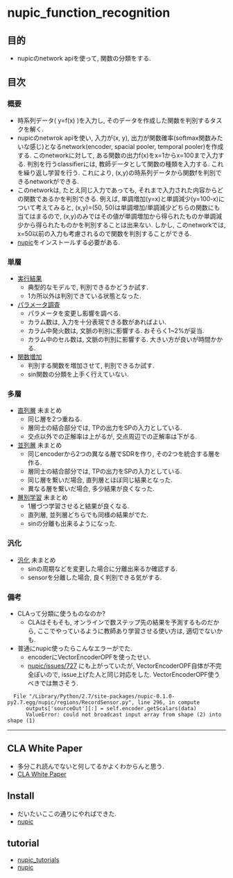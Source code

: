 nupic_function_recognition
====

## 目的
+ nupicのnetwork apiを使って, 関数の分類をする.

## 目次
### 概要
+ 時系列データ( y=f(x) )を入力し, そのデータを作成した関数を判別するタスクを解く.
+ nupicのnetwrok apiを使い, 入力が(x, y), 出力が関数確率(softmax関数みたいな感じ)となるnetwork(encoder, spacial pooler, temporal pooler)を作成する. このnetworkに対して, ある関数の出力f(x)をx=1からx=100まで入力する. 判別を行うclassifierには, 教師データとして関数の種類を入力する. これを繰り返し学習を行う. これにより, (x,y)の時系列データから関数fを判別できるnetworkができる.
+ このnetworkは, たとえ同じ入力であっても, それまで入力された内容からどの関数であるかを判別できる. 例えば, 単調増加(y=x)と単調減少(y=100-x)について考えてみると, (x,y)=(50, 50)は単調増加/単調減少どちらの関数にも当てはまるので, (x,y)のみではその値が単調増加から得られたものか単調減少から得られたものかを判別することは出来ない. しかし, このnetworkでは, x=50以前の入力も考慮されるので関数を判別することができる.
+ [nupic](https://github.com/numenta/nupic)をインストールする必要がある.

### 単層
+ [実行結果](docs/single.md) 
  + 典型的なモデルで, 判別できるかどうか試す.
  + 1カ所以外は判別できている状態となった.
+ [パラメータ調査](docs/parameter.md)
  + パラメータを変更し影響を調べる.
  + カラム数は, 入力を十分表現できる数があればよい.
  + カラム中発火数は, 文脈の判別に影響する. おそらく1~2%が妥当.
  + カラム中のセル数は, 文脈の判別に影響する. 大きい方が良いが時間かかる.
+ [関数増加](docs/add_function.md)
  + 判別する関数を増加させて, 判別できるか試す.
  + sin関数の分類を上手く行えていない.


### 多層
+ [直列層](docs/series_layer.md) 未まとめ
  + 同じ層を2つ重ねる.
  + 層同士の結合部分では, TPの出力をSPの入力としている.
  + 交点以外での正解率は上がるが, 交点周辺での正解率は下がる.
+ [並列層](docs/parallel_layer.md)  未まとめ
  + 同じencoderから2つの異なる層でSDRを作り, その2つを統合する層を作る.
  + 層同士の結合部分では, TPの出力をSPの入力としている.
  + 同じ層を繋いだ場合, 直列層とほぼ同じ結果となった.
  + 異なる層を繋いだ場合, 多少結果が良くなった.
+ [層別学習](docs/unit_learning.md)  未まとめ
  + 1層づつ学習させると結果が良くなる.
  + 直列層, 並列層どちらでも同様の結果がでた.
  + sinの分離も出来るようになった.


### 汎化
+ [汎化](docs/generalization.md) 未まとめ
  + sinの周期などを変更した場合に分離出来るか確認する.
  + sensorを分離した場合, 良く判別できる気がする.

### 備考
+ CLAって分類に使うものなのか?
  + CLAはそもそも, オンラインで数ステップ先の結果を予測するものだから, ここでやっているように教師あり学習させる使い方は, 適切でないかも.
+ 普通にnupic使ったらこんなエラーがでた.
  + encoderにVectorEncoderOPFを使ったせい.
  + [nupic/issues/727](https://github.com/numenta/nupic/issues/727) にも上がっていたが, VectorEncoderOPF自体が不完全ぽいので, issue上げた人と同じ対応をした. VectorEncoderOPF使うべきでは無さそう.
```
  File "/Library/Python/2.7/site-packages/nupic-0.1.0-py2.7.egg/nupic/regions/RecordSensor.py", line 296, in compute
      outputs['sourceOut'][:] = self.encoder.getScalars(data)
      ValueError: could not broadcast input array from shape (2) into shape (1)
```

---

## CLA White Paper
+ 多分これ読んでないと何してるかよくわからんと思う.
+ [CLA White Paper](http://numenta.org/cla-white-paper.html)

## Install
+ だいたいここの通りにやればできた.
+ [nupic](https://github.com/numenta/nupic)

## tutorial
+ [nupic_tutorials](https://github.com/kokukuma/nupic_tutorials#network_api)
+ [nupic](https://github.com/numenta/nupic/tree/master/examples/network)

